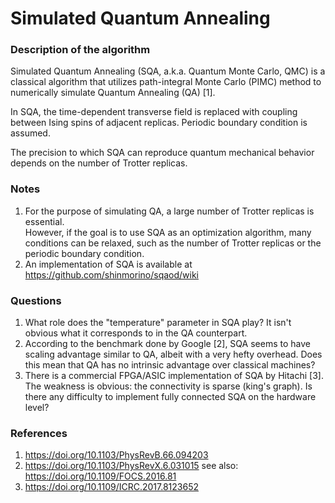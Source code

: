 # Simulated Quantum Annealing
### Description of the algorithm
Simulated Quantum Annealing (SQA, a.k.a. Quantum Monte Carlo, QMC) is a classical algorithm that utilizes path-integral Monte Carlo (PIMC) method to numerically simulate Quantum Annealing (QA) [1]. <br>

In SQA, the time-dependent transverse field is replaced with coupling between Ising spins of adjacent replicas. Periodic boundary condition is assumed. <br>

The precision to which SQA can reproduce quantum mechanical behavior depends on the number of Trotter replicas.

### Notes
1. For the purpose of simulating QA, a large number of Trotter replicas is essential. <br>
   However, if the goal is to use SQA as an optimization algorithm, many conditions can be relaxed, such as the number of Trotter replicas or the periodic boundary condition.
2. An implementation of SQA is available at https://github.com/shinmorino/sqaod/wiki

### Questions
1. What role does the "temperature" parameter in SQA play? It isn't obvious what it corresponds to in the QA counterpart.
2. According to the benchmark done by Google [2], SQA seems to have scaling advantage similar to QA, albeit with a very hefty overhead. Does this mean that QA has no intrinsic advantage over classical machines?
3. There is a commercial FPGA/ASIC implementation of SQA by Hitachi [3]. The weakness is obvious: the connectivity is sparse (king's graph). Is there any difficulty to implement fully connected SQA on the hardware level?

### References
1. https://doi.org/10.1103/PhysRevB.66.094203
2. https://doi.org/10.1103/PhysRevX.6.031015 see also: https://doi.org/10.1109/FOCS.2016.81
3. https://doi.org/10.1109/ICRC.2017.8123652
